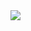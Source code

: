 <img src="[https://media.licdn.com/dms/image/C4E12AQEBfM1jVOXjvA/article-cover_image-shrink_720_1280/0/1601466949004?e=1727913600&v=beta&t=IJ7YsbJw6kbEdYk6UyLitNfHy1MBd8zMpI5mtec0Pww](https://static.vecteezy.com/system/resources/previews/006/770/587/non_2x/a-person-places-an-order-in-an-online-store-chooses-groceries-a-meal-in-a-restaurant-hands-with-a-smartphone-make-purchases-online-through-mobile-apps-free-vector.jpg)" width="auto">
